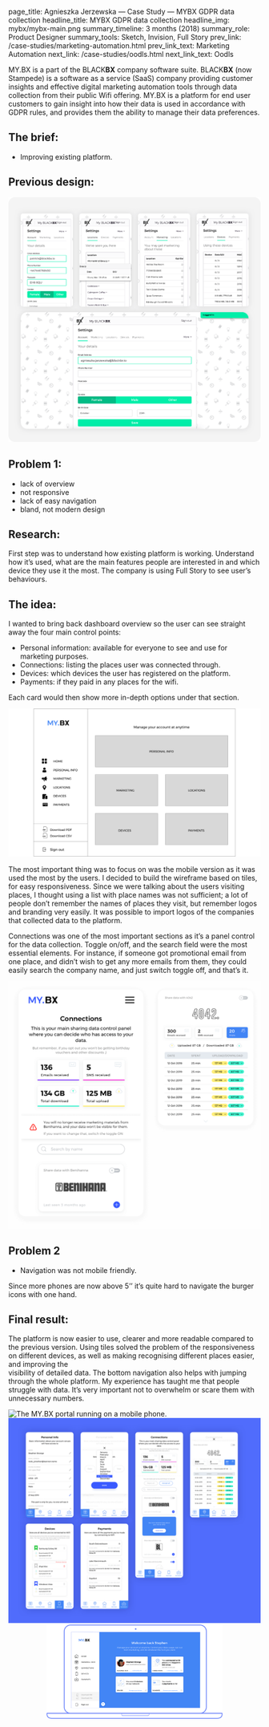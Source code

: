 page_title: Agnieszka Jerzewska — Case Study — MYBX GDPR data collection
headline_title: MYBX GDPR data collection
headline_img: mybx/mybx-main.png
summary_timeline: 3 months (2018)
summary_role: Product Designer
summary_tools: Sketch, Invision, Full Story
prev_link: /case-studies/marketing-automation.html
prev_link_text: Marketing Automation
next_link: /case-studies/oodls.html
next_link_text: Oodls

MY.BX is a part of the BLACK**BX** company software suite. BLACK**BX** (now Stampede) 
is a software as a service (SaaS) company providing customer insights and effective digital marketing 
automation tools through data collection from their public Wifi offering. MY.BX is a platform
for end user customers to gain insight into how their data is used in accordance with GDPR 
rules, and provides them the ability to manage their data preferences. 

## The brief: 

* Improving existing platform.

## Previous design:

<div class="graphic standard">
    <img src="/resources/img/case-studies/pages/mybx/mybx-previous.png" alt="A series of screen shots of the previous 
    interface design taken from a mobile phone." />
</div>

## Problem 1:

* lack of overview
* not responsive
* lack of easy navigation
* bland, not modern design

## Research:

First step was to understand how existing platform is working. Understand how it’s used, what are the main features people 
are interested in and which device they use it the most. The company is using Full Story to see user’s behaviours.

## The idea:

I wanted to bring back dashboard overview so the user can see straight away the four main control points:

* Personal information: available for everyone to see and use for marketing purposes. 
* Connections: listing the places user was connected through. 
* Devices: which devices the user has registered on the platform. 
* Payments: if they paid in any places for the wifi. 

Each card would then show more in-depth options under that section.

<div class="graphic standard">
    <img src="/resources/img/case-studies/pages/mybx/mybx-wireframe.png" alt="Wireframe image showing the basic layout of the
    proposed cards." />
</div>

The most important thing was to focus on was the mobile version as it was used the most by the users. I decided to build
the wireframe based on tiles, for easy responsiveness. Since we were talking about the users visiting places, 
I thought using a list with place names was not sufficient; a lot of people don’t remember the names of places they visit, 
but remember logos and branding very easily. It was possible to import logos of the companies that 
collected data to the platform. 

Connections was one of the most important sections as it’s a panel control for the data collection. Toggle on/off, and the 
search field were the most essential elements. For instance, if someone got promotional email from one place, and 
didn’t wish to get any more emails from them, they could easily search the company name, and just switch toggle off, and that’s it.

<div class="graphic standard">
    <img src="/resources/img/case-studies/pages/mybx/mybx-app.png" alt="Sample of the newly proposed interface running on a mobile phone." />
</div>

## Problem 2

* Navigation was not mobile friendly.

Since more phones are now above 5’’ it’s quite hard to navigate the burger icons with one hand.

## Final result:

The platform is now easier to use, clearer and more readable compared to the previous version. Using tiles solved the 
problem of the responsiveness on different devices, as well as making recognising different places easier, and improving the  
visibility of detailed data. The bottom navigation also helps with jumping through the whole platform.
My experience has taught me that people struggle with data. It’s very important not to overwhelm or scare them with unnecessary 
numbers.

<div class="graphic ultrawide split" style="grid-template-columns: 416px 608px;">
    <img src="/resources/img/case-studies/pages/mybx/mybx_1.gif" alt="The MY.BX portal running on a mobile phone." />
    <img src="/resources/img/case-studies/pages/mybx/mybx-final2.png" alt="The various aspects of the MY.BX portal shown as screenshots capture on a mobile phone." />
</div>

<div class="graphic wide" style="text-align: center;">
    <img src="/resources/img/case-studies/pages/mybx/mybx-final3.png" alt="The MY.BX portal displayed on a laptop to show the wide version of the site." style="width: 70%; height: auto;"/>
</div>
